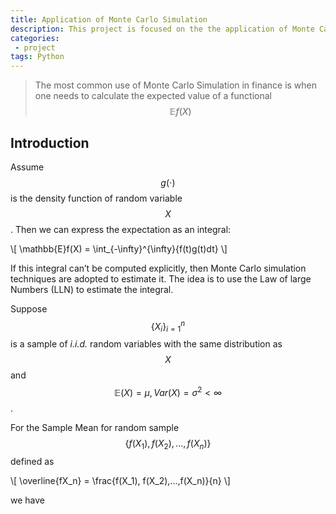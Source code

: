 ```yaml
---
title: Application of Monte Carlo Simulation
description: This project is focused on the the application of Monte Carlo Simulations to solve statistical problems in financial engineering.
categories:
 - project
tags: Python
---
```


> The most common use of Monte Carlo Simulation in finance is when one needs to calculate the expected value of a functional $$\mathbb{E} f(X)$$

<!-- more -->

## Introduction

Assume $$g(\cdot)$$ is the density function of random variable $$X$$. Then we can express the expectation as an integral:

\\[ \mathbb{E}f(X) = \int_{-\infty}^{\infty}{f(t)g(t)dt} \\]

If this integral can’t be computed explicitly, then Monte Carlo simulation techniques are adopted to estimate it. The idea is to use the Law of large Numbers (LLN) to estimate the integral.

Suppose $$\{X_i\}_{i=1}^{n}$$ is a sample of _i.i.d._ random variables with the same distribution as $$X$$ and $$\mathbb{E}(X)=\mu, Var(X)=\sigma^2 < \infty$$.

For the Sample Mean for random sample $$\{ f(X_1), f(X_2),...,f(X_n) \}$$ defined as 

\\[ \overline{fX_n} = \frac{f(X_1), f(X_2),...,f(X_n)}{n} \\]

we have



